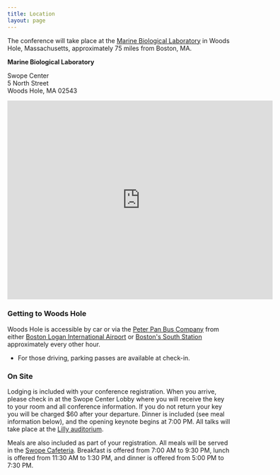 ```yaml
---
title: Location
layout: page
---
```

The conference will take place at the [Marine Biological Laboratory](http://www.mbl.edu/conferences/) in Woods Hole, Massachusetts, approximately 75 miles from Boston, MA.

**Marine Biological Laboratory**

Swope Center  
5 North Street  
Woods Hole, MA 02543


<iframe src="https://www.google.com/maps/embed?pb=!1m18!1m12!1m3!1d2986.984096133691!2d-70.67460079832561!3d41.52628514523306!2m3!1f0!2f0!3f0!3m2!1i1024!2i768!4f13.1!3m3!1m2!1s0x0%3A0xf6558c472d4aa281!2sSwope+Center!5e0!3m2!1sen!2sus!4v1505402621615" width="600" height="450" frameborder="0" style="border:0" allowfullscreen></iframe>


### Getting to Woods Hole

Woods Hole is accessible by car or via the [Peter Pan Bus Company](http://peterpanbus.com) from either [Boston Logan International Airport](https://www.massport.com/logan-airport/) or [Boston's South Station](http://www.south-station.net) approximately every other hour.

- For those driving, parking passes are available at check-in.


### On Site

Lodging is included with your conference registration. When you arrive, please check in at the Swope Center Lobby where you will receive the key to your room and all conference information. If you do not return your key you will be charged $60 after your departure. Dinner is included (see meal information below), and the opening keynote begins at 7:00 PM. All talks will take place at the [Lilly auditorium](https://www.google.com/maps/place/Marine+Biological+Laboratory/@41.5256391,-70.6746096,17z/data=!3m1!4b1!4m2!3m1!1s0x89e4d886d3a35f5d:0xbd6dcdc149d1a8c).

Meals are also included as part of your registration. All meals will be served in the [Swope Cafeteria](http://www.mbl.edu/swope/). Breakfast is offered from 7:00 AM to 9:30 PM, lunch is offered from 11:30 AM to 1:30 PM, and dinner is offered from 5:00 PM to 7:30 PM.

 
